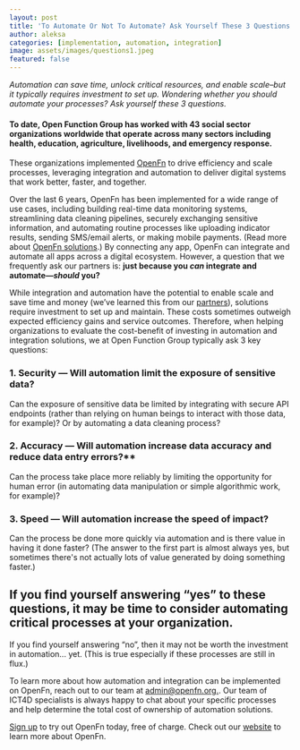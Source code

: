 ```yaml
---
layout: post
title: 'To Automate Or Not To Automate? Ask Yourself These 3 Questions.'
author: aleksa
categories: [implementation, automation, integration]
image: assets/images/questions1.jpeg
featured: false
---
```


_Automation can save time, unlock critical resources, and enable scale–but it
typically requires investment to set up. Wondering whether you should automate
your processes? Ask yourself these 3 questions._

#### To date, Open Function Group has worked with 43 social sector organizations worldwide that operate across many sectors including health, education, agriculture, livelihoods, and emergency response.

These organizations implemented [OpenFn](https://openfn.org) to drive efficiency
and scale processes, leveraging integration and automation to deliver digital
systems that work better, faster, and together.

Over the last 6 years, OpenFn has been implemented for a wide range of use
cases, including building real-time data monitoring systems, streamlining data
cleaning pipelines, securely exchanging sensitive information, and automating
routine processes like uploading indicator results, sending SMS/email alerts, or
making mobile payments. (Read more about
[OpenFn solutions](https://openfn.org/solutions).) By connecting any app, OpenFn
can integrate and automate all apps across a digital ecosystem. However, a question that we frequently ask our partners is: **just because you _can_ integrate and automate—_should_ you?**

While integration and automation have the potential to enable scale and save
time and money (we’ve learned this from our
[partners](https:openfn.org/clients)), solutions require investment to set up
and maintain. These costs sometimes outweigh expected efficiency gains and
service outcomes. Therefore, when helping organizations to evaluate the
cost-benefit of investing in automation and integration solutions, we at Open
Function Group typically ask 3 key questions:

### 1. Security — Will automation limit the exposure of sensitive data?

Can the exposure of sensitive data be limited by integrating with secure API
endpoints (rather than relying on human beings to interact with those data, for
example)? Or by automating a data cleaning process?

### 2. Accuracy — Will automation increase data accuracy and reduce data entry errors?**

Can the process take place more reliably by limiting the opportunity for human
error (in automating data manipulation or simple algorithmic work, for example)?

### 3. Speed — Will automation increase the speed of impact?

Can the process be done more quickly via automation and is there value in having
it done faster? (The answer to the first part is almost always yes, but
sometimes there's not actually lots of value generated by doing something
faster.)

## If you find yourself answering “yes” to these questions, it may be time to consider automating critical processes at your organization.

If you find yourself answering “no”, then it may not be worth the investment in automation... yet. (This is true especially if these processes are still in flux.)

To learn more about how automation and integration can be implemented on OpenFn,
reach out to our team at [admin@openfn.org.](mailto:admin@openfn.org_). Our team
of ICT4D specialists is always happy to chat about your specific processes and
help determine the total cost of ownership of automation solutions.

[Sign up](https://openfn.org/signup) to try out OpenFn today, free of
charge. Check out our [website](http://openfn.org) to learn more about OpenFn.
